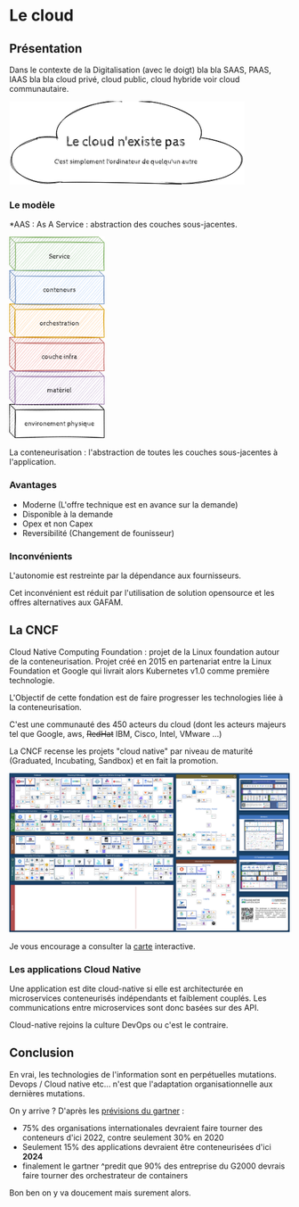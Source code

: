 # Le cloud

## Présentation

Dans le contexte de la Digitalisation (avec le doigt) bla bla SAAS, PAAS, IAAS bla bla cloud privé, cloud public, cloud hybride voir cloud communautaire.

![=502x244](../images/no-cloud-fr.drawio.png)

### Le modèle

*AAS : As A Service : abstraction des couches sous-jacentes.

![tech-layes](../images/services-tech-layers.drawio.png)

La conteneurisation : l'abstraction de toutes les couches sous-jacentes à l'application.

### Avantages

* Moderne (L'offre technique est en avance sur la demande)
* Disponible à la demande
* Opex et non Capex
* Reversibilité (Changement de founisseur)

### Inconvénients

L'autonomie est restreinte par la dépendance aux fournisseurs.

Cet inconvénient est réduit par l'utilisation de solution opensource et les offres alternatives aux GAFAM.

## La CNCF

Cloud Native Computing Foundation : projet de la Linux foundation autour de la conteneurisation. Projet créé en 2015 en partenariat entre la Linux Foundation et Google qui livrait alors Kubernetes v1.0 comme première technologie.

L'Objectif de cette fondation est de faire progresser les technologies liée à la conteneurisation.

C'est une communauté des 450 acteurs du cloud (dont les acteurs majeurs tel que Google, aws, ~~RedHat~~ IBM, Cisco, Intel, VMware ...)

La CNCF recense les projets "cloud native" par niveau de maturité (Graduated, Incubating, Sandbox) et en fait la promotion.

![landscape-open-source](../images/OS-CNCF-Landscape.png)

Je vous encourage a consulter la [carte](https://landscape.cncf.io/?license=open-source&project=graduated,incubating&zoom=80) interactive.

### Les applications Cloud Native

Une application est dite cloud-native si elle est architecturée en microservices conteneurisés indépendants et faiblement couplés. Les communications entre microservices sont donc basées sur des API.

Cloud-native rejoins la culture DevOps ou c'est le contraire.

## Conclusion

En vrai, les technologies de l'information sont en perpétuelles mutations. Devops / Cloud native etc... n'est que l'adaptation organisationnelle aux dernières mutations.

On y arrive ? D'après les [prévisions du gartner](https://cloud-computing.developpez.com/actu/306758/Les-revenus-lies-a-la-gestion-des-conteneurs-connaitra-une-forte-croissance-atteignant-944-millions-de-dollars-en-2024-selon-une-prevision-de-Gartner/) :

* 75% des organisations internationales devraient faire tourner des conteneurs d'ici 2022, contre seulement 30% en 2020
* Seulement 15% des applications devraient être conteneurisées d'ici **2024**
* finalement le gartner ^predit que 90% des entreprise du G2000 devrais faire tourner des orchestrateur de containers

Bon ben on y va doucement mais surement alors.
